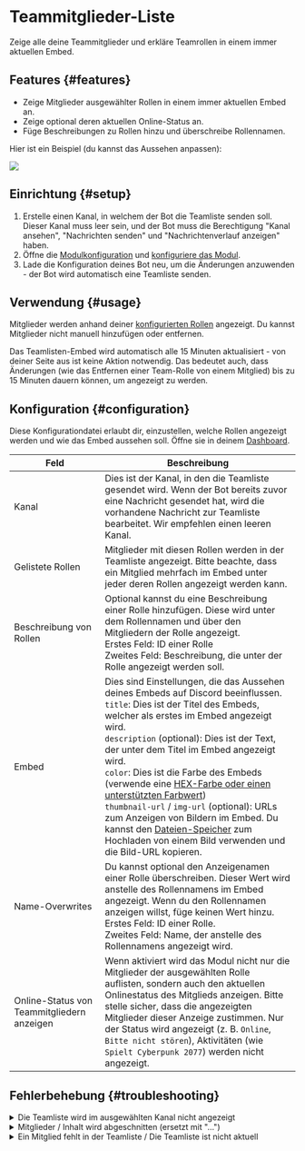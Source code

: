 # Teammitglieder-Liste

Zeige alle deine Teammitglieder und erkläre Teamrollen in einem immer aktuellen Embed.

<ModuleOverview moduleName="team-list" />

## Features {#features}

* Zeige Mitglieder ausgewählter Rollen in einem immer aktuellen Embed an.
* Zeige optional deren aktuellen Online-Status an.
* Füge Beschreibungen zu Rollen hinzu und überschreibe Rollennamen.

Hier ist ein Beispiel (du kannst das Aussehen anpassen):

![](@site/docs/assets/custom-bot/modules/team-list/example.png)

## Einrichtung {#setup}

1. Erstelle einen Kanal, in welchem der Bot die Teamliste senden soll. Dieser Kanal muss leer sein, und der Bot muss die Berechtigung "Kanal ansehen", "Nachrichten senden" und "Nachrichtenverlauf anzeigen" haben.
2. Öffne die [Modulkonfiguration](https://scnx.app/de/glink?page=bot/configuration?file=team-list%7Cconfig) und [konfiguriere das Modul](#configuration).
3. Lade die Konfiguration deines Bot neu, um die Änderungen anzuwenden - der Bot wird automatisch eine Teamliste senden.

## Verwendung {#usage}

Mitglieder werden anhand deiner [konfigurierten Rollen](#configuration) angezeigt. Du kannst Mitglieder nicht manuell hinzufügen oder entfernen.

Das Teamlisten-Embed wird automatisch alle 15 Minuten aktualisiert - von deiner Seite aus ist keine Aktion notwendig. Das bedeutet auch, dass Änderungen (wie das Entfernen einer Team-Rolle von einem Mitglied) bis zu 15 Minuten dauern können, um angezeigt zu werden.

## Konfiguration {#configuration}

Diese Konfigurationdatei erlaubt dir, einzustellen, welche Rollen angezeigt werden und wie das Embed aussehen soll.
Öffne sie in deinem [Dashboard](https://scnx.app/de/glink?page=bot/configuration?file=team-list%7Cconfig).

| Feld                            | Beschreibung                                                                                                                                                                                                                                                                                                                                                                                                                                                                                                                                                                 |
|----------------------------------|-----------------------------------------------------------------------------------------------------------------------------------------------------------------------------------------------------------------------------------------------------------------------------------------------------------------------------------------------------------------------------------------------------------------------------------------------------------------------------------------------------------------------------------------------------------------------------|
| Kanal                          | Dies ist der Kanal, in den die Teamliste gesendet wird. Wenn der Bot bereits zuvor eine Nachricht gesendet hat, wird die vorhandene Nachricht zur Teamliste bearbeitet. Wir empfehlen einen leeren Kanal.                                                                                                                                                                                                                                                                                                                                                                           |
| Gelistete Rollen                     | Mitglieder mit diesen Rollen werden in der Teamliste angezeigt. Bitte beachte, dass ein Mitglied mehrfach im Embed unter jeder deren Rollen angezeigt werden kann.                                                                                                                                                                                                                                                                                                                                                                                                                |
| Beschreibung von Rollen             | Optional kannst du eine Beschreibung einer Rolle hinzufügen. Diese wird unter dem Rollennamen und über den Mitgliedern der Rolle angezeigt.<br/>Erstes Feld: ID einer Rolle<br/>Zweites Feld: Beschreibung, die unter der Rolle angezeigt werden soll.                                                                                                                                                                                                                                                                                                                                                          |
| Embed                            | Dies sind Einstellungen, die das Aussehen deines Embeds auf Discord beeinflussen.<br/>`title`: Dies ist der Titel des Embeds, welcher als erstes im Embed angezeigt wird.<br/>`description` (optional): Dies ist der Text, der unter dem Titel im Embed angezeigt wird.<br/>`color`: Dies ist die Farbe des Embeds (verwende eine [HEX-Farbe oder einen unterstützten Farbwert](./../../additional-features#embed-colors))<br/>`thumbnail-url` / `img-url` (optional): URLs zum Anzeigen von Bildern im Embed. Du kannst den [Dateien-Speicher](https://scnx.app/de/user/files) zum Hochladen von einem Bild verwenden und die Bild-URL kopieren.|
| Name-Overwrites                  | Du kannst optional den Anzeigenamen einer Rolle überschreiben. Dieser Wert wird anstelle des Rollennamens im Embed angezeigt. Wenn du den Rollennamen anzeigen willst, füge keinen Wert hinzu.<br/>Erstes Feld: ID einer Rolle.<br/>Zweites Feld: Name, der anstelle des Rollennamens angezeigt wird.                                                                                                                                                                                                                                                                                           |
| Online-Status von Teammitgliedern anzeigen | Wenn aktiviert wird das Modul nicht nur die Mitglieder der ausgewählten Rolle auflisten, sondern auch den aktuellen Onlinestatus des Mitglieds anzeigen. Bitte stelle sicher, dass die angezeigten Mitglieder dieser Anzeige zustimmen. Nur der Status wird angezeigt (z. B. `Online`, `Bitte nicht stören`), Aktivitäten (wie `Spielt Cyberpunk 2077`) werden nicht angezeigt.                                                                                                                                                                                                                      |

## Fehlerbehebung {#troubleshooting}

<details>
	<summary>Die Teamliste wird im ausgewählten Kanal nicht angezeigt</summary>
	<ul>
		<li>Stelle sicher, dass der ausgewählte Kanal leer ist.</li>
		<li>Stelle sicher, dass der Bot die Berechtigungen "Kanal ansehen", "Nachrichten senden" und "Nachrichtenverlauf anzeigen" in dem Kanal hat.</li>
		<li>Stelle sicher, dass das Rollen-Feld keine inzwischen gelöschten Rollen enthält und versuche, die Konfiguration erneut zu speichern.</li>
		<li>Stelle sicher, dass du <a href="./../../additional-features#embed-colors">richtige Farbwerte</a> in deiner Konfiguration verwendest.</li>
		<li>Starte deinen Bot neu.</li>
	</ul>
</details>

<details>
	<summary>Mitglieder / Inhalt wird abgeschnitten (ersetzt mit "…")</summary>
	Das ist eine Begrenzung von Discord für die maximale Länge von Embeds. Du kannst folgendes versuchen:
	<ul>
		<li>Versuche, eine Rolle mit weniger Mitgliedern <a href="#configuration">zu konfigurieren</a>.</li>
		<li>Versuche, "Online-Status von Teammitgliedern anzeigen" zu deaktivieren, um die Zeichennutzung zu reduzieren.</li>
		<li>Versuche, die betroffene Rolle in kleinere Teile aufzuteilen.</li>
	</ul>
</details>

<details>
	<summary>Ein Mitglied fehlt in der Teamliste / Die Teamliste ist nicht aktuell</summary>
	<ul>
		<li>Stelle sicher, dass der ausgewählte Kanal leer ist.</li>
		<li>Stelle sicher, dass der Bot die Berechtigungen "Kanal ansehen", "Nachrichten senden" und "Nachrichtenverlauf anzeigen" in dem Kanal hat.</li>
		<li>Stelle sicher, dass du mindestens 15 Minuten lang gewartet hast, da dies das Intervall ist, in dem sich das Embed aktualisiert.</li>
		<li>Stelle sicher, dass du dem Nutzer genau die ausgewählte Rolle zugewiesen hast. Beachte, dass Rollen mit demselben Namen immer noch eine unterschiedliche ID haben, was bedeutet, dass diese nicht zusammen gruppiert werden können und separat konfiguriert werden müssen.</li>
		<li>Stelle sicher, dass das Rollen-Feld keine inzwischen gelöschten Rollen enthält und versuche, die Konfiguration erneut zu speichern.</li>
		<li>Stelle sicher, dass du <a href="./../../additional-features#embed-colors">richtige Farbwerte</a> in deiner Konfiguration verwendest.</li>
	</ul>
</details>
